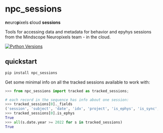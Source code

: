 # npc_sessions
**n**euro**p**ixels **c**loud **sessions**
	
Tools for accessing data and metadata for behavior and epyhys sessions from the
Mindscope Neuropixels team - in the cloud.

[![Python
Versions](https://img.shields.io/pypi/pyversions/npc_sessions.svg)](https://pypi.python.org/pypi/npc-sessions/)

## quickstart

```bash
pip install npc_sessions
```

Get some minimal info on all the tracked sessions available to work with:
```python
>>> from npc_sessions import tracked as tracked_sessions;

# each record in the sequence has info about one session:
>>> tracked_sessions[0]._fields
('session', 'subject', 'date', 'idx', 'project', 'is_ephys', 'is_sync', 'allen_path')
>>> tracked_sessions[0].is_ephys
True
>>> all(s.date.year >= 2022 for s in tracked_sessions)
True

```